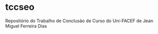 tccseo
======

Repositório do Trabalho de Conclusão de Curso do Uni-FACEF de Jean Miguel Ferreira Dias
